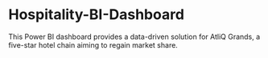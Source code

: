 # Hospitality-BI-Dashboard
This Power BI dashboard provides a data-driven solution for AtliQ Grands, a five-star hotel chain aiming to regain market share. 
